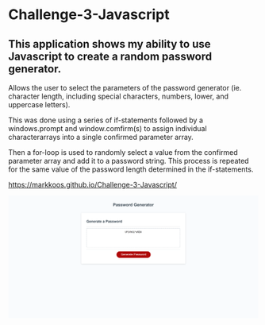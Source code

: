 # Challenge-3-Javascript

## This application shows my ability to use Javascript to create a random password generator.

Allows the user to select the parameters of the password generator (ie. character length, including special characters, numbers, lower, and uppercase letters).

This was done using a series of if-statements followed by a windows.prompt and window.comfirm(s) to assign individual characterarrays into a single confirmed parameter array.

Then a for-loop is used to randomly select a value from the confirmed parameter array and add it to a password string. This process is repeated for the same value of the password length determined in the if-statements.

https://markkoos.github.io/Challenge-3-Javascript/

![alt text](/Assets/deployed.png)

